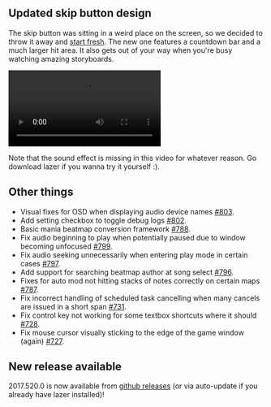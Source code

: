 ## Updated skip button design

The skip button was sitting in a weird place on the screen, so we decided to throw it away and [start fresh](https://github.com/ppy/osu/pull/801). The new one features a countdown bar and a much larger hit area. It also gets out of your way when you're busy watching amazing storyboards.

<video src="//puu.sh/zPnsv/ffafb105cb.mp4" controls preload="metadata"></video>

Note that the sound effect is missing in this video for whatever reason. Go download lazer if you wanna try it yourself :).

## Other things

- Visual fixes for OSD when displaying audio device names [#803](https://github.com/ppy/osu/pull/803).
- Add setting checkbox to toggle debug logs [#802](https://github.com/ppy/osu/pull/802).
- Basic mania beatmap conversion framework [#788](https://github.com/ppy/osu/pull/788).
- Fix audio beginning to play when potentially paused due to window becoming unfocused [#799](https://github.com/ppy/osu/pull/799).
- Fix audio seeking unnecessarily when entering play mode in certain cases [#797](https://github.com/ppy/osu/pull/797).
- Add support for searching beatmap author at song select [#796](https://github.com/ppy/osu/pull/796).
- Fixes for auto mod not hitting stacks of notes correctly on certain maps [#787](https://github.com/ppy/osu/pull/787).
- Fix incorrect handling of scheduled task cancelling when many cancels are issued in a short span [#731](https://github.com/ppy/osu-framework/pull/731).
- Fix control key not working for some textbox shortcuts where it should [#728](https://github.com/ppy/osu-framework/pull/728).
- Fix mouse cursor visually sticking to the edge of the game window (again) [#727](https://github.com/ppy/osu-framework/pull/727).

## New release available

2017.520.0 is now available from [github releases](https://github.com/ppy/osu/releases/tag/v2017.520.0) (or via auto-update if you already have lazer installed)!